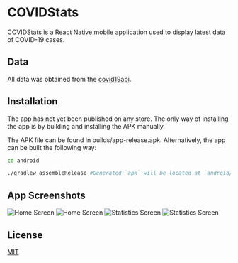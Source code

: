 # COVIDStats

COVIDStats is a React Native mobile application used to display latest data of COVID-19 cases.

## Data

All data was obtained from the [covid19api](https://covid19api.com/).

## Installation

The app has not yet been published on any store. The only way of installing the app is by building and installing the APK manually. 

The APK file can be found in builds/app-release.apk. Alternatively, the app can be built the following way:

```bash
cd android
```

```bash
./gradlew assembleRelease #Generated `apk` will be located at `android/app/build/outputs/apk`
```
## App Screenshots
![Home Screen](https://user-images.githubusercontent.com/43612294/88760396-88011900-d19f-11ea-9ea9-053b3080b93a.png)
![Home Screen](https://user-images.githubusercontent.com/43612294/88884920-1f32a300-d26a-11ea-88a3-691958e505fe.png)
![Statistics Screen](https://user-images.githubusercontent.com/43612294/88760294-525c3000-d19f-11ea-9888-85ccd6a542c8.png)
![Statistics Screen](https://user-images.githubusercontent.com/43612294/88884722-c82cce00-d269-11ea-9dce-8e6b7f0cf608.png)

## License
[MIT](https://choosealicense.com/licenses/mit/)

